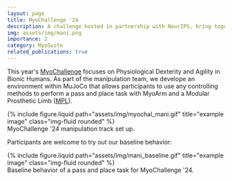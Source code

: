 ```yaml
---
layout: page
title: MyoChallenge '24
description: A challenge hosted in partnership with NeurIPS, bring together by the MyoSuite Team. 
img: assets/img/mani.png
importance: 2
category: MyoSuite
related_publications: true
---
```


This year's [MyoChallenge](https://sites.google.com/view/myosuite/myochallenge/myochallenge-2024) focuses on Physiological Dexterity and Agility in Bionic Humans. As part of the manipulation team, we develope an environment within MuJoCo that allows participants to use any controlling methods to perform a pass and place task with MyoArm and a Modular Prosthetic Limb ([MPL](https://robotsguide.com/robots/mpl)). 

<div class="row justify-content-center">
    <div class="col-sm-12 mt-3 mt-md-0">
        {% include figure.liquid path="assets/img/myochal_mani.gif" title="example image" class="img-fluid rounded" %}
    </div>
</div>
<div class="caption">
    MyoChallenge '24 manipulation track set up. 
</div>

Participants are welcome to try out our baseline behavior:

<div class="row justify-content-center">
    <div class="col-sm-12 mt-3 mt-md-0">
        {% include figure.liquid path="assets/img/mani_baseline.gif" title="example image" class="img-fluid rounded" %}
    </div>
</div>
<div class="caption">
    Baseline behavior of a pass and place task for MyoChallenge '24. 
</div>